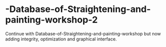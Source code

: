 # -Database-of-Straightening-and-painting-workshop-2
Continue with  Database-of-Straightening-and-painting-workshop but now adding integrity, optimization and graphical interface.

